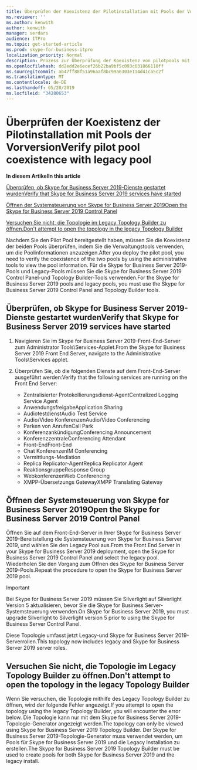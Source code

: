 ```yaml
---
title: Überprüfen der Koexistenz der Pilotinstallation mit Pools der Vorversion
ms.reviewer: ''
ms.author: kenwith
author: kenwith
manager: serdars
audience: ITPro
ms.topic: get-started-article
ms.prod: skype-for-business-itpro
localization_priority: Normal
description: Prozess zur Überprüfung der Koexistenz von pilotpools mit Legacy Pool
ms.openlocfilehash: dd2edd2e6ecef26b22ba9bf5c093c631866110ff
ms.sourcegitcommit: ab47ff88f51a96aaf8bc99a6303e114d41ca5c2f
ms.translationtype: MT
ms.contentlocale: de-DE
ms.lasthandoff: 05/20/2019
ms.locfileid: "34280653"
---
```

# <a name="verify-pilot-pool-coexistence-with-legacy-pool"></a><span data-ttu-id="114ad-103">Überprüfen der Koexistenz der Pilotinstallation mit Pools der Vorversion</span><span class="sxs-lookup"><span data-stu-id="114ad-103">Verify pilot pool coexistence with legacy pool</span></span>

 <span data-ttu-id="114ad-104">**In diesem Artikel**</span><span class="sxs-lookup"><span data-stu-id="114ad-104">**In this article**</span></span>
  
[<span data-ttu-id="114ad-105">Überprüfen, ob Skype for Business Server 2019-Dienste gestartet wurden</span><span class="sxs-lookup"><span data-stu-id="114ad-105">Verify that Skype for Business Server 2019 services have started</span></span>](#sectionSection0)
  
[<span data-ttu-id="114ad-106">Öffnen der Systemsteuerung von Skype for Business Server 2019</span><span class="sxs-lookup"><span data-stu-id="114ad-106">Open the Skype for Business Server 2019 Control Panel</span></span>](#sectionSection1)
  
[<span data-ttu-id="114ad-107">Versuchen Sie nicht, die Topologie im Legacy Topology Builder zu öffnen.</span><span class="sxs-lookup"><span data-stu-id="114ad-107">Don't attempt to open the topology in the legacy Topology Builder</span></span>](#sectionSection2)
  
<span data-ttu-id="114ad-108">Nachdem Sie den Pilot Pool bereitgestellt haben, müssen Sie die Koexistenz der beiden Pools überprüfen, indem Sie die Verwaltungstools verwenden, um die Poolinformationen anzuzeigen.</span><span class="sxs-lookup"><span data-stu-id="114ad-108">After you deploy the pilot pool, you need to verify the coexistence of the two pools by using the administrative tools to view the pool information.</span></span> <span data-ttu-id="114ad-109">Für die Skype for Business Server 2019-Pools und Legacy-Pools müssen Sie die Skype for Business Server 2019 Control Panel-und Topology Builder-Tools verwenden.</span><span class="sxs-lookup"><span data-stu-id="114ad-109">For the Skype for Business Server 2019 pools and legacy pools, you must use the Skype for Business Server 2019 Control Panel and Topology Builder tools.</span></span> 
  
## <a name="verify-that-skype-for-business-server-2019-services-have-started"></a><span data-ttu-id="114ad-110">Überprüfen, ob Skype for Business Server 2019-Dienste gestartet wurden</span><span class="sxs-lookup"><span data-stu-id="114ad-110">Verify that Skype for Business Server 2019 services have started</span></span>
<span data-ttu-id="114ad-111"><a name="sectionSection0"> </a></span><span class="sxs-lookup"><span data-stu-id="114ad-111"></span></span>

1. <span data-ttu-id="114ad-112">Navigieren Sie im Skype for Business Server 2019-Front-End-Server zum Administrator Tools\Services-Applet.</span><span class="sxs-lookup"><span data-stu-id="114ad-112">From the Skype for Business Server 2019 Front End Server, navigate to the Administrative Tools\Services applet.</span></span>
    
2. <span data-ttu-id="114ad-113">Überprüfen Sie, ob die folgenden Dienste auf dem Front-End-Server ausgeführt werden:</span><span class="sxs-lookup"><span data-stu-id="114ad-113">Verify that the following services are running on the Front End Server:</span></span>

    - <span data-ttu-id="114ad-114">Zentralisierter Protokollierungsdienst-Agent</span><span class="sxs-lookup"><span data-stu-id="114ad-114">Centralized Logging Service Agent</span></span>
    - <span data-ttu-id="114ad-115">Anwendungsfreigabe</span><span class="sxs-lookup"><span data-stu-id="114ad-115">Application Sharing</span></span>
    - <span data-ttu-id="114ad-116">Audiotestdienst</span><span class="sxs-lookup"><span data-stu-id="114ad-116">Audio Test Service</span></span>
    - <span data-ttu-id="114ad-117">Audio/Video Konferenzen</span><span class="sxs-lookup"><span data-stu-id="114ad-117">Audio/Video Conferencing</span></span>
    - <span data-ttu-id="114ad-118">Parken von Anrufen</span><span class="sxs-lookup"><span data-stu-id="114ad-118">Call Park</span></span>
    - <span data-ttu-id="114ad-119">Konferenzankündigung</span><span class="sxs-lookup"><span data-stu-id="114ad-119">Conferencing Announcement</span></span>
    - <span data-ttu-id="114ad-120">Konferenzzentrale</span><span class="sxs-lookup"><span data-stu-id="114ad-120">Conferencing Attendant</span></span>
    - <span data-ttu-id="114ad-121">Front-End</span><span class="sxs-lookup"><span data-stu-id="114ad-121">Front-End</span></span>
    - <span data-ttu-id="114ad-122">Chat Konferenzen</span><span class="sxs-lookup"><span data-stu-id="114ad-122">IM Conferencing</span></span>
    - <span data-ttu-id="114ad-123">Vermittlungs-</span><span class="sxs-lookup"><span data-stu-id="114ad-123">Mediation</span></span>
    - <span data-ttu-id="114ad-124">Replica Replicator-Agent</span><span class="sxs-lookup"><span data-stu-id="114ad-124">Replica Replicator Agent</span></span>
    - <span data-ttu-id="114ad-125">Reaktionsgruppe</span><span class="sxs-lookup"><span data-stu-id="114ad-125">Response Group</span></span>
    - <span data-ttu-id="114ad-126">Webkonferenzen</span><span class="sxs-lookup"><span data-stu-id="114ad-126">Web Conferencing</span></span>
    - <span data-ttu-id="114ad-127">XMPP-Übersetzungs Gateway</span><span class="sxs-lookup"><span data-stu-id="114ad-127">XMPP Translating Gateway</span></span>

  
## <a name="open-the-skype-for-business-server-2019-control-panel"></a><span data-ttu-id="114ad-128">Öffnen der Systemsteuerung von Skype for Business Server 2019</span><span class="sxs-lookup"><span data-stu-id="114ad-128">Open the Skype for Business Server 2019 Control Panel</span></span>
<span data-ttu-id="114ad-129"><a name="sectionSection1"> </a></span><span class="sxs-lookup"><span data-stu-id="114ad-129"></span></span>

<span data-ttu-id="114ad-130">Öffnen Sie auf dem Front-End-Server in Ihrer Skype for Business Server 2019-Bereitstellung die Systemsteuerung von Skype for Business Server 2019, und wählen Sie den Legacy Pool aus.</span><span class="sxs-lookup"><span data-stu-id="114ad-130">From the Front End Server in your Skype for Business Server 2019 deployment, open the Skype for Business Server 2019 Control Panel and select the legacy pool.</span></span> <span data-ttu-id="114ad-131">Wiederholen Sie den Vorgang zum Öffnen des Skype for Business Server 2019-Pools.</span><span class="sxs-lookup"><span data-stu-id="114ad-131">Repeat the procedure to open the Skype for Business Server 2019 pool.</span></span>
  
> [!IMPORTANT]
> <span data-ttu-id="114ad-132">Bei Skype for Business Server 2019 müssen Sie Silverlight auf Silverlight Version 5 aktualisieren, bevor Sie die Skype for Business Server-Systemsteuerung verwenden.</span><span class="sxs-lookup"><span data-stu-id="114ad-132">On Skype for Business Server 2019, you must upgrade Silverlight to Silverlight version 5 prior to using the Skype for Business Server Control Panel.</span></span> 
  
<span data-ttu-id="114ad-133">Diese Topologie umfasst jetzt Legacy-und Skype for Business Server 2019-Serverrollen.</span><span class="sxs-lookup"><span data-stu-id="114ad-133">This topology now includes legacy and Skype for Business Server 2019 server roles.</span></span> 

  
## <a name="dont-attempt-to-open-the-topology-in-the-legacy-topology-builder"></a><span data-ttu-id="114ad-134">Versuchen Sie nicht, die Topologie im Legacy Topology Builder zu öffnen.</span><span class="sxs-lookup"><span data-stu-id="114ad-134">Don't attempt to open the topology in the legacy Topology Builder</span></span>
<span data-ttu-id="114ad-135"><a name="sectionSection2"> </a></span><span class="sxs-lookup"><span data-stu-id="114ad-135"></span></span>

<span data-ttu-id="114ad-136">Wenn Sie versuchen, die Topologie mithilfe des Legacy Topology Builder zu öffnen, wird der folgende Fehler angezeigt.</span><span class="sxs-lookup"><span data-stu-id="114ad-136">If you attempt to open the topology using the legacy Topology Builder, you will encounter the error below.</span></span> <span data-ttu-id="114ad-137">Die Topologie kann nur mit dem Skype for Business Server 2019-Topologie-Generator angezeigt werden.</span><span class="sxs-lookup"><span data-stu-id="114ad-137">The topology can only be viewed using Skype for Business Server 2019 Topology Builder.</span></span> <span data-ttu-id="114ad-138">Der Skype for Business Server 2019-Topologie-Generator muss verwendet werden, um Pools für Skype for Business Server 2019 und die Legacy Installation zu erstellen.</span><span class="sxs-lookup"><span data-stu-id="114ad-138">The Skype for Business Server 2019 Topology Builder must be used to create pools for both Skype for Business Server 2019 and the legacy install.</span></span>

  

